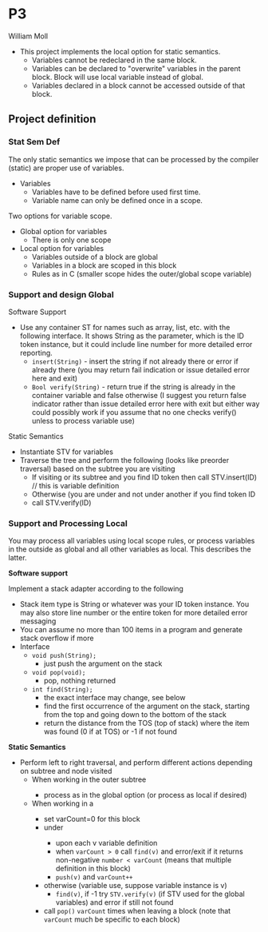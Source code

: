 # P3

William Moll

- This project implements the local option for static semantics.
   - Variables cannot be redeclared in the same block.
   - Variables can be declared to "overwrite" variables in the parent block. Block will use local variable instead of global.
   - Variables declared in a block cannot be accessed outside of that block.

## Project definition

### Stat Sem Def

The only static semantics we impose that can be processed by the compiler (static) are proper use of variables.

- Variables
   - Variables have to be defined before used first time.
   - Variable name can only be defined once in a scope.

Two options for variable scope.

- Global option for variables
   - There is only one scope
- Local option for variables
   - Variables outside of a block are global
   - Variables in a block are scoped in this block
   - Rules as in C (smaller scope hides the outer/global scope variable)

### Support and design Global

Software Support

- Use any container ST for names such as array, list, etc. with the following interface. It shows String as the parameter, which is the ID token instance, but it could include line number for more detailed error reporting.
   - `insert(String)` - insert the string if not already there or error if already there (you may return fail indication or issue detailed error here and exit)
   - `Bool verify(String)` - return true if the string is already in the container variable and false otherwise (I suggest you return false indicator rather than issue detailed error here with exit but either way could possibly work if you assume that no one checks verify() unless to process variable use)

Static Semantics

- Instantiate STV for variables
- Traverse the tree and perform the following (looks like preorder traversal) based on the subtree you are visiting
   - If visiting <vars> or its subtree and you find ID token then call STV.insert(ID) // this is variable definition
   - Otherwise (you are under <stats> and not under another <vars> if you find token ID
   - call STV.verify(ID)

### Support and Processing Local

You may process all variables using local scope rules, or process variables in the outside <vars> as global and all other variables as local. This describes the latter.

**Software support**

Implement a stack adapter according to the following

- Stack item type is String or whatever was your ID token instance. You may also store line number or the entire token for more detailed error messaging
- You can assume no more than 100 items in a program and generate stack overflow if more
- Interface
   - `void push(String);`
      - just push the argument on the stack
   - `void pop(void);`
      - pop, nothing returned
   - `int find(String);`
      - the exact interface may change, see below
      - find the first occurrence of the argument on the stack, starting from the top and going down to the bottom of the stack
      - return the distance from the TOS (top of stack) where the item was found (0 if at TOS) or -1 if not found

**Static Semantics**

- Perform left to right traversal, and perform different actions depending on subtree and node visited
   - When working in the outer <vars> subtree
      - process as in the global option (or process as local if desired)
   - When working in a <block>
      - set varCount=0 for this block
      - under <vars>
         - upon each v variable definition
         - when `varCount > 0` call `find(v)` and error/exit if it returns non-negative `number < varCount` (means that multiple definition in this block)
         - `push(v)`  and `varCount++`
      - otherwise (variable use, suppose variable instance is v)
         - `find(v)`, if -1 try `STV.verify(v)` (if STV used for the global variables) and error if still not found
      - call `pop()` `varCount` times when leaving a block (note that `varCount` much be specific to each block)
